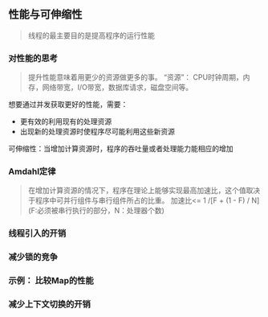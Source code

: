 ## 性能与可伸缩性
> 线程的最主要目的是提高程序的运行性能

### 对性能的思考
> 提升性能意味着用更少的资源做更多的事。 “资源”： CPU时钟周期，内存，网络带宽，I/O带宽，数据库请求，磁盘空间等。

想要通过并发获取更好的性能，需要：
* 更有效的利用现有的处理资源
* 出现新的处理资源时使程序尽可能利用这些新资源

可伸缩性：当增加计算资源时，程序的吞吐量或者处理能力能相应的增加
### Amdahl定律
 > 在增加计算资源的情况下，程序在理论上能够实现最高加速比，这个值取决于程序中可并行组件与串行组件所占的比重。 加速比<= 1 /[F + (1 - F) / N]  (F:必须被串行执行的部分，N：处理器个数)
### 线程引入的开销
 
### 减少锁的竞争

### 示例： 比较Map的性能

### 减少上下文切换的开销





